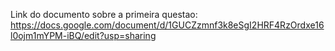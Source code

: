 Link do documento sobre a primeira questao: https://docs.google.com/document/d/1GUCZzmnf3k8eSgI2HRF4RzOrdxe16l0ojm1mYPM-iBQ/edit?usp=sharing
